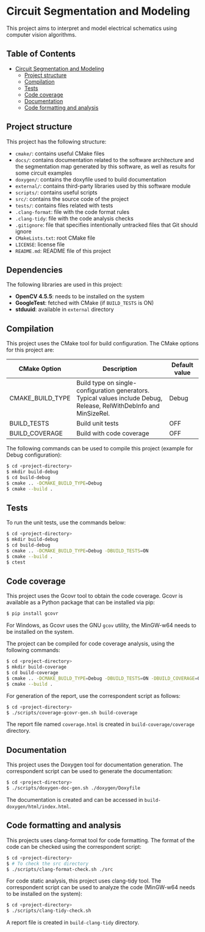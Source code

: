 # Circuit Segmentation and Modeling

This project aims to interpret and model electrical schematics using computer vision algorithms.

## Table of Contents

- [Circuit Segmentation and Modeling](#circuit-segmentation-and-modeling)
    - [Project structure](#project-structure)
    - [Compilation](#compilation)
    - [Tests](#tests)
    - [Code coverage](#code-coverage)
    - [Documentation](#documentation)
    - [Code formatting and analysis](#code-formatting-and-analysis)

## Project structure

This project has the following structure:

- `cmake/`: contains useful CMake files
- `docs/`: contains documentation related to the software architecture and the segmentation map generated by this software, as well as results for some circuit examples
- `doxygen/`: contains the doxyfile used to build documentation
- `external/`: contains third-party libraries used by this software module
- `scripts/`: contains useful scripts
- `src/`: contains the source code of the project
- `tests/`: contains files related with tests
- `.clang-format`: file with the code format rules
- `.clang-tidy`: file with the code analysis checks
- `.gitignore`: file that specifies intentionally untracked files that Git should ignore
- `CMakeLists.txt`: root CMake file
- `LICENSE`: license file
- `README.md`: README file of this project

## Dependencies

The following libraries are used in this project:

- **OpenCV 4.5.5**: needs to be installed on the system
- **GoogleTest**: fetched with CMake (if `BUILD_TESTS` is ON)
- **stduuid**: available in `external` directory

## Compilation

This project uses the CMake tool for build configuration. The CMake options for this project are:

| CMake Option | Description | Default value |
| --- | --- | --- |
| CMAKE_BUILD_TYPE | Build type on single-configuration generators. <br /> Typical values include Debug, Release, RelWithDebInfo and MinSizeRel. | Debug |
| BUILD_TESTS | Build unit tests | OFF |
| BUILD_COVERAGE | Build with code coverage | OFF |

The following commands can be used to compile this project (example for Debug configuration):
```sh
$ cd <project-directory>
$ mkdir build-debug
$ cd build-debug
$ cmake .. -DCMAKE_BUILD_TYPE=Debug
$ cmake --build .
```

## Tests

To run the unit tests, use the commands below:
```sh
$ cd <project-directory>
$ mkdir build-debug
$ cd build-debug
$ cmake .. -DCMAKE_BUILD_TYPE=Debug -DBUILD_TESTS=ON
$ cmake --build .
$ ctest
```

## Code coverage

This project uses the Gcovr tool to obtain the code coverage. Gcovr is available as a Python package that can be installed via pip:
```sh
$ pip install gcovr
```

For Windows, as Gcovr uses the GNU `gcov` utility, the MinGW-w64 needs to be installed on the system.

The project can be compiled for code coverage analysis, using the following commands:
```sh
$ cd <project-directory>
$ mkdir build-coverage
$ cd build-coverage
$ cmake .. -DCMAKE_BUILD_TYPE=Debug -DBUILD_TESTS=ON -DBUILD_COVERAGE=ON -G "MinGW Makefiles"
$ cmake --build .
```

For generation of the report, use the correspondent script as follows:
```sh
$ cd <project-directory>
$ ./scripts/coverage-gcovr-gen.sh build-coverage
```

The report file named `coverage.html` is created in `build-coverage/coverage` directory.

## Documentation

This project uses the Doxygen tool for documentation generation. The correspondent script can be used to generate the documentation:
```sh
$ cd <project-directory>
$ ./scripts/doxygen-doc-gen.sh ./doxygen/Doxyfile
```

The documentation is created and can be accessed in `build-doxygen/html/index.html`.

## Code formatting and analysis

This projects uses clang-format tool for code formatting. The format of the code can be checked using the correspondent script:
```sh
$ cd <project-directory>
$ # To check the src directory
$ ./scripts/clang-format-check.sh ./src
```

For code static analysis, this project uses clang-tidy tool. The correspondent script can be used to analyze the code (MinGW-w64 needs to be installed on the system):
```sh
$ cd <project-directory>
$ ./scripts/clang-tidy-check.sh
```

A report file is created in `build-clang-tidy` directory.
